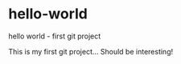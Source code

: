 # hello-world
hello world - first git project

This is my first git project... Should be interesting!
